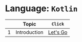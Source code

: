 # Language: **`Kotlin`**

| | **Topic** | `Click` |
|:-:|:-:|:-:|
|1|Introduction|[Let's Go](https://github.com/iamrahulkumar052/my-notes/tree/main/Kotlin/1.%20Introduction)|

